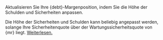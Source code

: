 Aktualisieren Sie Ihre {debt}-Margenposition, indem Sie die Höhe der Schulden und Sicherheiten anpassen.

Die Höhe der Sicherheiten und Schulden kann beliebig angepasst werden, solange Ihre Sicherheitenquote über der Wartungssicherheitsquote von {mr} liegt. [Weiterlesen.](dex/shorting)
